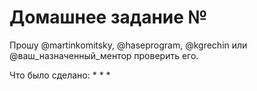 # Домашнее задание №

Прошу @martinkomitsky, @haseprogram, @kgrechin или @ваш_назначенный_ментор проверить его.

Что было сделано:
*
*
*
